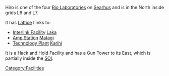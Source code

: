 Hiro is one of the four [Bio Laboratories](../locations/Bio_Laboratory.md) on
[Searhus](../locations/Searhus.md) and is in the North inside grids L6 and
L7.

It has [Lattice](../terminology/Lattice.md) Links to:

- [Interlink Facility](../terminology/Interlink.md)
  [Laka](Laka.md)
- [Amp Station](../locations/Amp_Station.md) [Matagi](Matagi.md)
- [Technology Plant](../locations/Technology_Plant.md)
  [Karihi](Karihi.md)

It is a Hack and Hold Facility and has a Gun Tower to its East, which is
partially inside the [SOI](../locations/Sphere_of_Influence.md).

[Category:Facilities](Category:Facilities.md)
